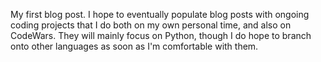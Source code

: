 My first blog post. I hope to eventually populate blog posts with ongoing coding projects that I do both on my own personal time, and also on CodeWars. They will mainly focus on Python, though I do hope to branch onto other languages as soon as I'm comfortable with them.
